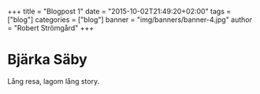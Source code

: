 +++
title = "Blogpost 1"
date = "2015-10-02T21:49:20+02:00"
tags = ["blog"]
categories = ["blog"]
banner = "img/banners/banner-4.jpg"
author = "Robert Strömgård"
+++

# Bjärka Säby  

Lång resa, lagom lång story.

